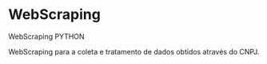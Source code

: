 # WebScraping
WebScraping PYTHON

WebScraping para a coleta e tratamento de dados obtidos através do CNPJ.

